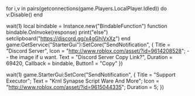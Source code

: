 for i,v in pairs(getconnections(game.Players.LocalPlayer.Idled)) do
v:Disable()
end

wait(1)
local bindable = Instance.new("BindableFunction")
function bindable.OnInvoke(response)
	print("else")
	setclipboard("https://discord.gg/x4gGhjVxXz")
end
game:GetService("StarterGui"):SetCore("SendNotification", {
	Title = "Discord Server",
	Icon = "http://www.roblox.com/asset/?id=9614208528"; -- the image if u want. 
	Text = "Discord Server Copy Link?",
	Duration = 69420,
	Callback = bindable,
	Button1 = "Copy"
})


wait(1)
game.StarterGui:SetCore("SendNotification", {
Title = "Support Executor"; 
Text = "Krnl Synapse Script Ware And More"; 
Icon = "http://www.roblox.com/asset/?id=9615044335";
Duration = 5; 
})
